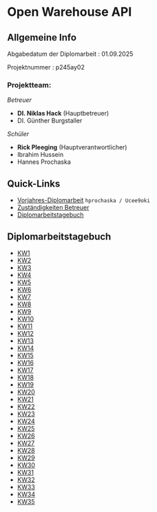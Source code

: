 # Open Warehouse API

## Allgemeine Info

Abgabedatum der Diplomarbeit : 01.09.2025

Projektnummer : p245ay02

### Projektteam:

*Betreuer*
*  **DI. Niklas Hack** (Hauptbetreuer)
*  DI. Günther Burgstaller
  
*Schüler*
* **Rick Pleeging** (Hauptverantwortlicher)
* Ibrahim Hussein
* Hannes Prochaska
## Quick-Links

* [Vorjahres-Diplomarbeit](http://trac.d474base.eu/p225c01/wiki) `hprochaska / Ucee9oki`
* [Zuständigkeiten Betreuer](./Betreuung/betreuung.md)
* [Diplomarbeitstagebuch](./DATB)

## Diplomarbeitstagebuch

* [KW1](DATB/KW1.md)
* [KW2](DATB/KW2.md)
* [KW3](DATB/KW3.md)
* [KW4](DATB/KW4.md)
* [KW5](DATB/KW5.md)
* [KW6](DATB/KW6.md)
* [KW7](DATB/KW7.md)
* [KW8](DATB/KW8.md)
* [KW9](DATB/KW9.md)
* [KW10](DATB/KW10.md)
* [KW11](DATB/KW11.md)
* [KW12](DATB/KW12.md)
* [KW13](DATB/KW13.md)
* [KW14](DATB/KW14.md)
* [KW15](DATB/KW15.md)
* [KW16](DATB/KW16.md)
* [KW17](DATB/KW17.md)
* [KW18](DATB/KW18.md)
* [KW19](DATB/KW19.md)
* [KW20](DATB/KW20.md)
* [KW21](DATB/KW21.md)
* [KW22](DATB/KW22.md)
* [KW23](DATB/KW23.md)
* [KW24](DATB/KW24.md)
* [KW25](DATB/KW25.md)
* [KW26](DATB/KW26.md)
* [KW27](DATB/KW27.md)
* [KW28](DATB/KW28.md)
* [KW29](DATB/KW29.md)
* [KW30](DATB/KW30.md)
* [KW31](DATB/KW31.md)
* [KW32](DATB/KW32.md)
* [KW33](DATB/KW33.md)
* [KW34](DATB/KW34.md)
* [KW35](DATB/KW35.md)

  

